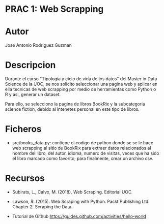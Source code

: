 # PRAC 1: Web Scrapping

# Autor
Jose Antonio Rodriguez Guzman

# Descripcion 
Durante el curso "Tipología y ciclo de vida de los datos" del Master in Data Science de la UOC, se nos solicito seleccionar una pagina web y aplicar en ella tecnicas de web scrapping por medio de herramientas como Python o R y asi, generar un dataset. 

Para ello, se selecciono la pagina de libros BookRix y la subcategoria science fiction, debido al intenetes personal en este tipo de libros.

# Ficheros
- src/books_data.py: contiene el codigo de python donde se se le hace web scrapping al sitio de BookRix para extraer datos relacionados al nombre del libro, del autor, idioma, numero de visitas, veces que ha sido el libro marcado como favorito; para finalmente, crear un archivo csv.

# Recursos
- Subirats, L., Calvo, M. (2018). Web Scraping. Editorial UOC.

- Lawson, R. (2015). Web Scraping with Python. Packt Publishing Ltd. Chapter 2. Scraping the Data.

- Tutorial de Github https://guides.github.com/activities/hello-world
